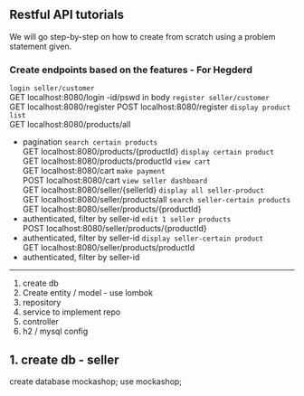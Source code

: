 ## Restful API tutorials

We will go step-by-step on how to create from scratch using a problem statement given.


### Create endpoints based on the features - For Hegderd


`login seller/customer`  
  GET localhost:8080/login
    -id/pswd in body
`register seller/customer`  
  GET localhost:8080/register
  POST localhost:8080/register
`display product list`  
  GET localhost:8080/products/all
  - pagination
`search certain products`  
  GET localhost:8080/products/{productId}
`display certain product`  
  GET localhost:8080/products/productId
`view cart`  
  GET localhost:8080/cart
`make payment`  
  POST localhost:8080/cart
`view seller dashboard`  
  GET localhost:8080/seller/{sellerId}
`display all seller-product`  
  GET localhost:8080/seller/products/all
`search seller-certain products`  
  GET localhost:8080/seller/products/{productId}
  - authenticated, filter by seller-id
`edit 1 seller products`  
  POST localhost:8080/seller/products/{productId}
  - authenticated, filter by seller-id
`display seller-certain product`  
  GET localhost:8080/seller/products/productId
  - authenticated, filter by seller-id



****************************

  1. create db
  2. Create entity / model - use lombok
  3. repository
  4. service to implement repo
  5. controller
  6. h2 / mysql config
  

## 1. create db - seller

create database mockashop;
use mockashop;
